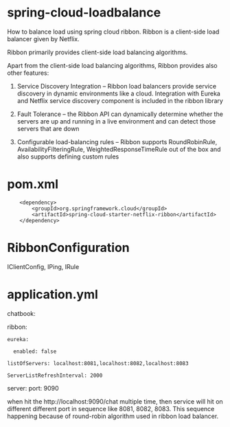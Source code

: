 # spring-cloud-loadbalance
How to balance load using spring cloud ribbon.
Ribbon is a client-side load balancer given by Netflix.

Ribbon primarily provides client-side load balancing algorithms.

Apart from the client-side load balancing algorithms, Ribbon provides also other features:

1) Service Discovery Integration – Ribbon load balancers provide service discovery in dynamic environments like a cloud. Integration with Eureka and Netflix service discovery component is included in the ribbon library

2) Fault Tolerance – the Ribbon API can dynamically determine whether the servers are up and running in a live environment and can detect those servers that are down

3) Configurable load-balancing rules – Ribbon supports RoundRobinRule, AvailabilityFilteringRule, WeightedResponseTimeRule out of the box and also supports defining custom rules

# pom.xml

		<dependency>
			<groupId>org.springframework.cloud</groupId>
			<artifactId>spring-cloud-starter-netflix-ribbon</artifactId>
		</dependency>

# RibbonConfiguration

IClientConfig,
IPing,
IRule

# application.yml

chatbook:

  ribbon:
  
    eureka:
    
      enabled: false
      
    listOfServers: localhost:8081,localhost:8082,localhost:8083
    
    ServerListRefreshInterval: 2000
 
server:
  port: 9090


when hit the http://localhost:9090/chat multiple time, then service will hit on different different port in sequence like 8081, 8082, 8083. This sequence happening because of round-robin algorithm used in ribbon load balancer.
